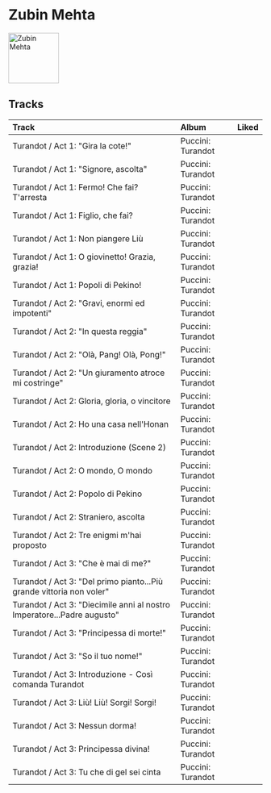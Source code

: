 
# Zubin Mehta


<img src="https://i.scdn.co/image/0cc51a2abbedf3d71cee680fe47ef093e1ce6953" alt="Zubin Mehta" width="100" />

## Tracks

| Track                                                                   | Album             | Liked   |
|:------------------------------------------------------------------------|:------------------|:--------|
| Turandot / Act 1: "Gira la cote!"                                       | Puccini: Turandot |         |
| Turandot / Act 1: "Signore, ascolta"                                    | Puccini: Turandot |         |
| Turandot / Act 1: Fermo! Che fai? T'arresta                             | Puccini: Turandot |         |
| Turandot / Act 1: Figlio, che fai?                                      | Puccini: Turandot |         |
| Turandot / Act 1: Non piangere Liù                                      | Puccini: Turandot |         |
| Turandot / Act 1: O giovinetto! Grazia, grazia!                         | Puccini: Turandot |         |
| Turandot / Act 1: Popoli di Pekino!                                     | Puccini: Turandot |         |
| Turandot / Act 2: "Gravi, enormi ed impotenti"                          | Puccini: Turandot |         |
| Turandot / Act 2: "In questa reggia"                                    | Puccini: Turandot |         |
| Turandot / Act 2: "Olà, Pang! Olà, Pong!"                               | Puccini: Turandot |         |
| Turandot / Act 2: "Un giuramento atroce mi costringe"                   | Puccini: Turandot |         |
| Turandot / Act 2: Gloria, gloria, o vincitore                           | Puccini: Turandot |         |
| Turandot / Act 2: Ho una casa nell'Honan                                | Puccini: Turandot |         |
| Turandot / Act 2: Introduzione (Scene 2)                                | Puccini: Turandot |         |
| Turandot / Act 2: O mondo, O mondo                                      | Puccini: Turandot |         |
| Turandot / Act 2: Popolo di Pekino                                      | Puccini: Turandot |         |
| Turandot / Act 2: Straniero, ascolta                                    | Puccini: Turandot |         |
| Turandot / Act 2: Tre enigmi m'hai proposto                             | Puccini: Turandot |         |
| Turandot / Act 3: "Che è mai di me?"                                    | Puccini: Turandot |         |
| Turandot / Act 3: "Del primo pianto...Più grande vittoria non voler"    | Puccini: Turandot |         |
| Turandot / Act 3: "Diecimile anni al nostro Imperatore...Padre augusto" | Puccini: Turandot |         |
| Turandot / Act 3: "Principessa di morte!"                               | Puccini: Turandot |         |
| Turandot / Act 3: "So il tuo nome!"                                     | Puccini: Turandot |         |
| Turandot / Act 3: Introduzione - Così comanda Turandot                  | Puccini: Turandot |         |
| Turandot / Act 3: Liù! Liù! Sorgi! Sorgi!                               | Puccini: Turandot |         |
| Turandot / Act 3: Nessun dorma!                                         | Puccini: Turandot |         |
| Turandot / Act 3: Principessa divina!                                   | Puccini: Turandot |         |
| Turandot / Act 3: Tu che di gel sei cinta                               | Puccini: Turandot |         |